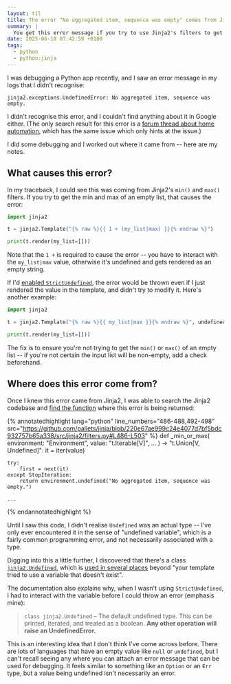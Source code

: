 ```yaml
---
layout: til
title: The error "No aggregated item, sequence was empty" comes from Jinja2
summary: |
  You get this error message if you try to use Jinja2's filters to get the min/max of an empty sequence.
date: 2025-06-18 07:42:59 +0100
tags:
  - python
  - python:jinja
---
```

I was debugging a Python app recently, and I saw an error message in my logs that I didn't recognise:

```
jinja2.exceptions.UndefinedError: No aggregated item, sequence was empty.
```

I didn't recognise this error, and I couldn't find anything about it in Google either.
(The only search result for this error is a [forum thread about home automation](https://community.home-assistant.io/t/templateerror-undefinederror-no-aggregated-item-sequence-was-empty-while-processing-template/487681), which has the same issue which only hints at the issue.)

I did some debugging and I worked out where it came from -- here are my notes.

## What causes this error?

In my traceback, I could see this was coming from Jinja2's `min()` and `max()` filters.
If you try to get the min and max of an empty list, that causes the error:

```python
import jinja2

t = jinja2.Template("{% raw %}{{ 1 + (my_list|max) }}{% endraw %}")

print(t.render(my_list=[]))
```

Note that the `1 +` is required to cause the error -- you have to interact with the `my_list|max` value, otherwise it's undefined and gets rendered as an empty string.

If I'd [enabled `StrictUndefined`][StrictUndefined], the error would be thrown even if I just rendered the value in the template, and didn't try to modify it.
Here's another example:

```python
import jinja2

t = jinja2.Template("{% raw %}{{ my_list|max }}{% endraw %}", undefined=jinja2.StrictUndefined)

print(t.render(my_list=[]))
```

The fix is to ensure you're not trying to get the `min()` or `max()` of an empty list -- if you're not certain the input list will be non-empty, add a check beforehand.

[StrictUndefined]: /2022/strict-jinja/

## Where does this error come from?

Once I knew this error came from Jinja2, I was able to search the Jinja2 codebase and [find the function][_min_or_max] where this error is being returned:

{%
  annotatedhighlight
  lang="python"
  line_numbers="486-488,492-498"
  src="https://github.com/pallets/jinja/blob/220e67ae999c24e4077d7bf5bdc932757b65a338/src/jinja2/filters.py#L486-L503"
%}
def _min_or_max(
    environment: "Environment",
    value: "t.Iterable[V]",
    ...
) -> "t.Union[V, Undefined]":
    it = iter(value)

    try:
        first = next(it)
    except StopIteration:
        return environment.undefined("No aggregated item, sequence was empty.")

    ...
{% endannotatedhighlight %}

Until I saw this code, I didn't realise `Undefined` was an actual type -- I've only ever encountered it in the sense of "undefined variable", which is a fairly common programming error, and not necessarily associated with a type.

Digging into this a little further, I discovered that there's a class [`jinja2.Undefined`][Undefined], which is [used in several places][search] beyond "your template tried to use a variable that doesn't exist".

The documentation also explains why, when I wasn't using `StrictUndefined`, I had to interact with the variable before I could throw an error (emphasis mine):

> `class jinja2.Undefined` – The default undefined type. This can be printed, iterated, and treated as a boolean. **Any other operation will raise an UndefinedError.**

This is an interesting idea that I don't think I've come across before.
There are lots of languages that have an empty value like `null` or `undefined`, but I can't recall seeing any where you can attach an error message that can be used for debugging.
It feels similar to something like an `Option` or an `Err` type, but a value being undefined isn't necessarily an error.

[_min_or_max]: https://github.com/pallets/jinja/blob/220e67ae999c24e4077d7bf5bdc932757b65a338/src/jinja2/filters.py#L486-L503]
[Undefined]: https://jinja.palletsprojects.com/en/stable/api/#jinja2.Undefined
[search]: https://github.com/search?q=repo%3Apallets%2Fjinja%20environment.undefined&type=code
